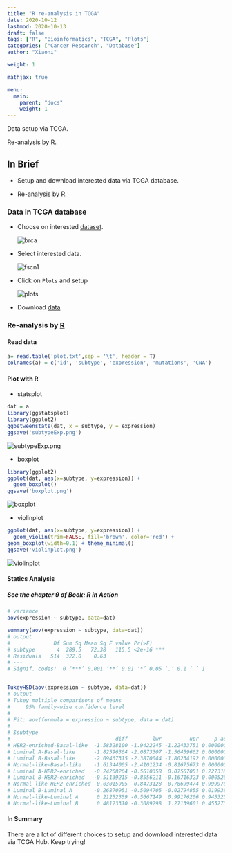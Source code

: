 ```yaml
---
title: "R re-analysis in TCGA"
date: 2020-10-12
lastmod: 2020-10-13
draft: false
tags: ["R", "Bioinformatics", "TCGA", "Plots"]
categories: ["Cancer Research", "Database"]
author: "Xiaoni"

weight: 1

mathjax: true

menu:
  main:
    parent: "docs"
    weight: 1
---
```


Data setup via TCGA.

Re-analysis by R.

<!--more-->

## In Brief

- Setup and download interested data via TCGA database.

- Re-analysis by R.

### Data in TCGA database

- Choose on interested [dataset](https://www.cbioportal.org/).
  
  ![brca](brca.png)

- Select interested data.
  
  ![fscn1](fscn1.png)

- Click on `Plots` and setup
  
  ![plots](plots.png)

- Download [data](plot.txt)
  
### Re-analysis by [R](r.Rmd)

#### Read data

```r
a= read.table('plot.txt',sep = '\t', header = T)
colnames(a) = c('id', 'subtype', 'expression', 'mutations', 'CNA')
```

#### Plot with R

- statsplot

```r
dat = a
library(ggstatsplot)
library(ggplot2)
ggbetweenstats(dat, x = subtype, y = expression)
ggsave('subtypeExp.png')
```

![subtypeExp.png](subtypeExp.png)

- boxplot
  
```r
library(ggplot2)
ggplot(dat, aes(x=subtype, y=expression)) +
  geom_boxplot()
ggsave('boxplot.png')
```

![boxplot](boxplot.png)

- violinplot
  
```r
ggplot(dat, aes(x=subtype, y=expression)) +
  geom_violin(trim=FALSE, fill='brown', color='red') +
geom_boxplot(width=0.1) + theme_minimal()
ggsave('violinplot.png')
```

![violinplot](violinplot.png)

#### Statics Analysis

##### See the chapter 9 of Book: R in Action

```r
# variance
aov(expression ~ subtype, data=dat)

summary(aov(expression ~ subtype, data=dat))
# output
#              Df Sum Sq Mean Sq F value Pr(>F)
# subtype       4  289.5   72.38   115.5 <2e-16 ***
# Residuals   514  322.0    0.63
# ---
# Signif. codes:  0 ‘***’ 0.001 ‘**’ 0.01 ‘*’ 0.05 ‘.’ 0.1 ‘ ’ 1


TukeyHSD(aov(expression ~ subtype, data=dat))
# output
# Tukey multiple comparisons of means
#     95% family-wise confidence level
#
# Fit: aov(formula = expression ~ subtype, data = dat)
#
# $subtype
#                                  diff        lwr         upr     p adj
# HER2-enriched-Basal-like  -1.58328100 -1.9422245 -1.22433751 0.0000000
# Luminal A-Basal-like      -1.82596364 -2.0873307 -1.56459662 0.0000000
# Luminal B-Basal-like      -2.09467315 -2.3870044 -1.80234192 0.0000000
# Normal-like-Basal-like    -1.61344005 -2.4101234 -0.81675673 0.0000005
# Luminal A-HER2-enriched   -0.24268264 -0.5610358  0.07567051 0.2273188
# Luminal B-HER2-enriched   -0.51139215 -0.8556211 -0.16716323 0.0005268
# Normal-like-HER2-enriched -0.03015905 -0.8473128  0.78699474 0.9999764
# Luminal B-Luminal A       -0.26870951 -0.5094705 -0.02794855 0.0199389
# Normal-like-Luminal A      0.21252359 -0.5667149  0.99176206 0.9453257
# Normal-like-Luminal B      0.48123310 -0.3089298  1.27139601 0.4552733
```

#### In Summary

There are a lot of different choices to setup and download interested data via TCGA Hub. Keep trying!
